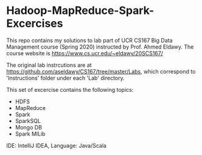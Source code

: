 # Hadoop-MapReduce-Spark-Excercises

This repo contains my solutions to lab part of UCR CS167 Big Data Management course (Spring 2020) instructed by Prof. Ahmed Eldawy.
The course website is https://www.cs.ucr.edu/~eldawy/20SCS167/

The original lab instrcutions are at https://github.com/aseldawy/CS167/tree/master/Labs, which correspond to 'Instructions' folder under each 'Lab' directory.

This set of excercise contains the following topics:
- HDFS
- MapReduce
- Spark
- SparkSQL
- Mongo DB
- Spark MlLib

IDE: IntelliJ IDEA, 
Language: Java/Scala
